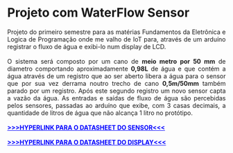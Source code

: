 # Projeto com WaterFlow Sensor
<div style="text-align: justify;">
Projeto do primeiro semestre para as matérias Fundamentos da Eletrônica e Logica de Programação onde me valho de IoT para, através de um arduíno registrar o fluxo de água e exibi-lo num display de LCD.<br/><br/>
O sistema será composto por um cano de <b>meio metro por 50 mm</b> de diametro comportando aproximadamente <b>0,98L</b> de água e que contém a água através de um registro que ao ser aberto libera a água para o sensor que por sua vez derrama noutro trecho de cano <b>0,5m/50mm</b> também parado por um registro. Após este segundo registro um novo sensor capta a vazão da água. As entradas e saídas de fluxo de água são percebidas pelos sensores, passadas ao arduíno que exibe, com 3 casas decimais, a quantidade de litros de água que não alcança 1 litro no protótipo.
<br><br><a href="https://www.dataq.com/resources/pdfs/datasheets/flow-sensor-ds.pdf" style="color: blue; font-weight: bold;">>>>HYPERLINK PARA O DATASHEET DO SENSOR<<<</a>
<br><br><a href="https://cdn-shop.adafruit.com/datasheets/TC2004A-01.pdf" style="color: blue; font-weight: bold;">>>>HYPERLINK PARA O DATASHEET DO DISPLAY<<<</a>
</div>
</div>
